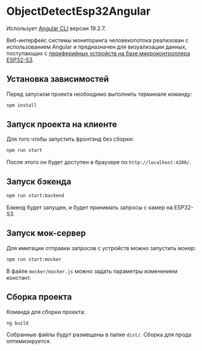 # ObjectDetectEsp32Angular

Использует [Angular CLI](https://github.com/angular/angular-cli) версии 19.2.7.

Веб-интерфейс системы мониторинга человекопотока реализован с использованием Angular и предназначен для визуализации данных, поступающих с [периферийных устройств на базе микроконтроллера ESP32-S3](https://github.com/ValeraDanger/object-detect-FOMO-stream-Esp32).

## Установка зависимостей

Перед запуском проекта необходимо выполнить терминале команду:

```bash
npm install
```

## Запуск проекта на клиенте

Для того чтобы запустить фронтэнд без сборки:

```bash
npm run start
```

После этого он будет доступен в браузере по `http://localhost:4200/`.

## Запуск бэкенда

```bash
npm run start:backend
```

Бэкенд будет запущен, и будет принимать запросы с камер на ESP32-S3.

## Запуск мок-сервер

Для имитации отправки запросов с устройств можно запустить мокер:

```bash
npm run start:mocker
```

В файле `mocker/mocker.js` можно задать параметры изменением констант.

## Сборка проекта

Команда для сборки проекта:

```bash
ng build
```

Собранные файлы будут размещены в папке `dist/`. Сборка для прода оптимизируется.
